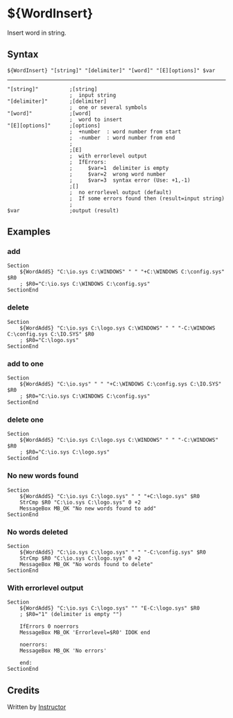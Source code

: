 # ${WordInsert}

Insert word in string.

## Syntax

    ${WordInsert} "[string]" "[delimiter]" "[word]" "[E][options]" $var
---
    "[string]"          ;[string]
                        ;  input string
    "[delimiter]"       ;[delimiter]
                        ;  one or several symbols
    "[word]"            ;[word]
                        ;  word to insert
    "[E][options]"      ;[options]
                        ;  +number  : word number from start
                        ;  -number  : word number from end
                        ;
                        ;[E]
                        ;  with errorlevel output
                        ;  IfErrors:
                        ;     $var=1  delimiter is empty
                        ;     $var=2  wrong word number
                        ;     $var=3  syntax error (Use: +1,-1)
                        ;[]
                        ;  no errorlevel output (default)
                        ;  If some errors found then (result=input string)
                        ;
    $var                ;output (result)

## Examples

### add

    Section
        ${WordAddS} "C:\io.sys C:\WINDOWS" " " "+C:\WINDOWS C:\config.sys" $R0
        ; $R0="C:\io.sys C:\WINDOWS C:\config.sys"
    SectionEnd

### delete

    Section
        ${WordAddS} "C:\io.sys C:\logo.sys C:\WINDOWS" " " "-C:\WINDOWS C:\config.sys C:\IO.SYS" $R0
        ; $R0="C:\logo.sys"
    SectionEnd

### add to one

    Section
        ${WordAddS} "C:\io.sys" " " "+C:\WINDOWS C:\config.sys C:\IO.SYS" $R0
        ; $R0="C:\io.sys C:\WINDOWS C:\config.sys"
    SectionEnd

### delete one

    Section
        ${WordAddS} "C:\io.sys C:\logo.sys C:\WINDOWS" " " "-C:\WINDOWS" $R0
        ; $R0="C:\io.sys C:\logo.sys"
    SectionEnd

### No new words found

    Section
        ${WordAddS} "C:\io.sys C:\logo.sys" " " "+C:\logo.sys" $R0
        StrCmp $R0 "C:\io.sys C:\logo.sys" 0 +2
        MessageBox MB_OK "No new words found to add"
    SectionEnd

### No words deleted

    Section
        ${WordAddS} "C:\io.sys C:\logo.sys" " " "-C:\config.sys" $R0
        StrCmp $R0 "C:\io.sys C:\logo.sys" 0 +2
        MessageBox MB_OK "No words found to delete"
    SectionEnd

### With errorlevel output

    Section
        ${WordAddS} "C:\io.sys C:\logo.sys" "" "E-C:\logo.sys" $R0
        ; $R0="1" (delimiter is empty "")

        IfErrors 0 noerrors
        MessageBox MB_OK 'Errorlevel=$R0' IDOK end

        noerrors:
        MessageBox MB_OK 'No errors'

        end:
    SectionEnd

## Credits

Written by [Instructor][1]

[1]: http://nsis.sourceforge.net/User:Instructor